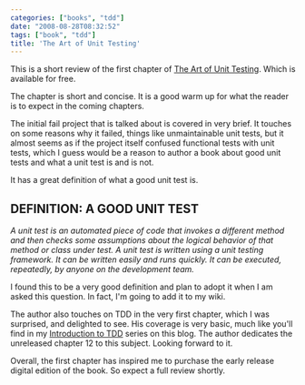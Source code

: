 ```yaml
---
categories: ["books", "tdd"]
date: "2008-08-28T08:32:52"
tags: ["book", "tdd"]
title: 'The Art of Unit Testing'
---
```

This is a short review of the first chapter of [The Art of Unit Testing](http://www.manning.com/osherove/). Which is available for free.

The chapter is short and concise. It is a good warm up for what the reader is to expect in the coming chapters.

The initial fail project that is talked about is covered in very brief. It touches on some reasons why it failed, things like unmaintainable unit tests, but it almost seems as if the project itself confused functional tests with unit tests, which I guess would be a reason to author a book about good unit tests and what a unit test is and is not.

It has a great definition of what a good unit test is.

DEFINITION: A GOOD UNIT TEST
----------------------------
*A unit test is an automated piece of code that invokes a different method and then checks some assumptions about the logical behavior of that method or class under test.*
*A unit test is written using a unit testing framework. It can be written easily and runs quickly. It can be executed, repeatedly, by anyone on the development team.*

I found this to be a very good definition and plan to adopt it when I am asked this question. In fact, I'm going to add it to my wiki.

The author also touches on TDD in the very first chapter, which I was surprised, and delighted to see. His coverage is very basic, much like you'll find in my [Introduction to TDD](#) series on this blog. The author dedicates the unreleased chapter 12 to this subject. Looking forward to it.

Overall, the first chapter has inspired me to purchase the early release digital edition of the book. So expect a full review shortly.
